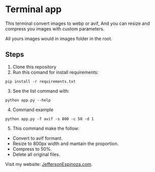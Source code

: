 # Terminal app

This terminal convert images to webp or avif, And you can resize and compress
you images with custom parameters.

All yours images would in images folder in the root.

## Steps

1. Clone this repository
2. Run this comand  for install requirements:
```
pip install -r requirements.txt
```
3. See the list command with:
```
python app.py --help
```
4. Command example
```
python app.py -f avif -s 800 -c 50 -d 1
```
5. This command make the follow: 
- Convert to avif formant.
- Resize to 800px width and mantain the proportion.
- Compress to 50%.
- Delete all original files.

Visit my website: [JeffersonEspinoza.com](https://jeffersonespinoza.com).